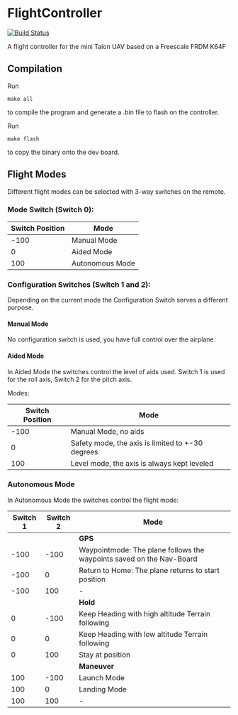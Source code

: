 # FlightController
[![Build Status](https://travis-ci.org/ToolboxBodensee/FlightController.svg?branch=master)](https://travis-ci.org/ToolboxBodensee/FlightController)

A flight controller for the mini Talon UAV based on a Freescale FRDM K64F

## Compilation
Run


    make all

to compile the program and generate a .bin file to flash on the controller.

Run

    make flash

to copy the binary onto the dev board.

## Flight Modes
Different flight modes can be selected with 3-way switches on the
remote.

### Mode Switch (Switch 0):

| Switch Position 	| Mode            	|
|-----------------	|-----------------	|
| -100            	| Manual Mode     	|
| 0               	| Aided Mode      	|
| 100             	| Autonomous Mode 	|

### Configuration Switches (Switch 1 and 2):
Depending on the current mode the Configuration Switch serves a different purpose.

#### Manual Mode
No configuration switch is used, you have full control over the airplane.

#### Aided Mode
In Aided Mode the switches control the level of aids used. Switch 1 is used for the roll axis, Switch 2 for the pitch axis.

Modes:

| Switch Position | Mode                                             |
|-----------------|--------------------------------------------------|
| -100            | Manual Mode, no aids                             |
| 0               | Safety mode, the axis is limited to +-30 degrees |
| 100             | Level mode, the axis is always kept leveled      |

### Autonomous Mode
In Autonomous Mode the switches control the flight mode:

| Switch 1 | Switch 2 | Mode                                                                 |
|----------|----------|----------------------------------------------------------------------|
| | | **GPS** |
| -100     | -100     | Waypointmode: The plane follows the waypoints saved on the Nav-Board |
| -100     | 0        | Return to Home: The plane returns to start position                  |
| -100     | 100      | -                                                                    |
| | | **Hold** |
| 0        | -100     | Keep Heading with high altitude Terrain following                    |
| 0        | 0        | Keep Heading with low altitude Terrain following                     |
| 0        | 100      | Stay at position                                                     |
| | | **Maneuver** |
| 100      | -100     | Launch Mode                                                          |
| 100      | 0        | Landing Mode                                                         |
| 100      | 100      | -                                                                    |
